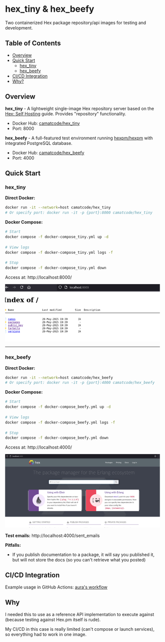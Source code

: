 # hex_tiny & hex_beefy

Two containerized Hex package repository/api images for testing and development.

## Table of Contents

- [Overview](#overview)
- [Quick Start](#quick-start)
  - [hex_tiny](#hex_tiny)
  - [hex_beefy](#hex_beefy)
- [CI/CD Integration](#cicd-integration)
- [Why?](#why)

## Overview

**hex_tiny** - A lightweight single-image Hex repository server based on the [Hex: Self Hosting](https://hex.pm/docs/self-hosting) guide. Provides "repository" functionality.
- Docker Hub: [camatcode/hex_tiny](https://hub.docker.com/r/camatcode/hex_tiny)
- Port: 8000

**hex_beefy** - A full-featured test environment running [hexpm/hexpm](https://github.com/hexpm/hexpm/tree/main) with integrated PostgreSQL database.
- Docker Hub: [camatcode/hex_beefy](https://hub.docker.com/r/camatcode/hex_beefy)  
- Port: 4000

## Quick Start

### hex_tiny

**Direct Docker:**
```bash
docker run -it --network=host camatcode/hex_tiny
# Or specify port: docker run -it -p {port}:8000 camatcode/hex_tiny
```

**Docker Compose:**
```bash
# Start
docker compose -f docker-compose_tiny.yml up -d

# View logs
docker compose -f docker-compose_tiny.yml logs -f

# Stop
docker compose -f docker-compose_tiny.yml down
```

Access at: http://localhost:8000/

![hex_tiny interface](tiny_screen.png)

--------

### hex_beefy

**Direct Docker:**
```bash
docker run -it --network=host camatcode/hex_beefy
# Or specify port: docker run -it -p {port}:4000 camatcode/hex_beefy
```

**Docker Compose:**
```bash
# Start
docker compose -f docker-compose_beefy.yml up -d

# View logs
docker compose -f docker-compose_beefy.yml logs -f

# Stop
docker compose -f docker-compose_beefy.yml down
```

Access at: http://localhost:4000/

![hex_beefy interface](beefy_screen.png)

**Test emails:** http://localhost:4000/sent_emails

**Pitfalls:**

* If you publish documentation to a package, it will say you published it, but will not store the docs (so you can't retrieve what you posted)

## CI/CD Integration

Example usage in GitHub Actions: [aura's workflow](https://github.com/camatcode/aura/blob/main/.github/workflows/ci.yml#L27)

## Why

I needed this to use as a reference API implementation to execute against (because testing against Hex.pm itself is rude).

My CI/CD in this case is really limited (can't compose or launch services), so everything had to work in one image.
